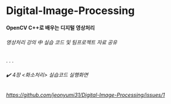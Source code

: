 # Digital-Image-Processing

**OpenCV C++로 배우는 디지털 영상처리**

###### 영상처리 강의 中 실습 코드 및 팀프로젝트 자료 공유

.
.
.

###### :heavy_check_mark: 4장 <화소처리> 실습코드 실행화면


###### https://github.com/jeonyumi31/Digital-Image-Processing/issues/1


